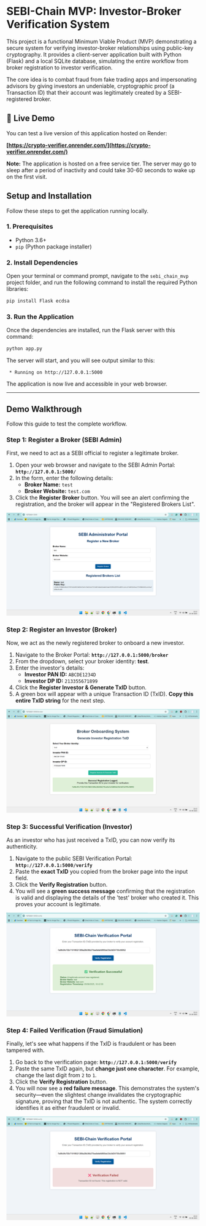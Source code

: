 # SEBI-Chain MVP: Investor-Broker Verification System

This project is a functional Minimum Viable Product (MVP) demonstrating a secure system for verifying investor-broker relationships using public-key cryptography. It provides a client-server application built with Python (Flask) and a local SQLite database, simulating the entire workflow from broker registration to investor verification.

The core idea is to combat fraud from fake trading apps and impersonating advisors by giving investors an undeniable, cryptographic proof (a Transaction ID) that their account was legitimately created by a SEBI-registered broker.


## 🚀 Live Demo

You can test a live version of this application hosted on Render:

**[https://crypto-verifier.onrender.com/](https://crypto-verifier.onrender.com/)**

**Note:** The application is hosted on a free service tier. The server may go to sleep after a period of inactivity and could take 30-60 seconds to wake up on the first visit.


## Setup and Installation

Follow these steps to get the application running locally.

### 1. Prerequisites
*   Python 3.6+
*   `pip` (Python package installer)

### 2. Install Dependencies
Open your terminal or command prompt, navigate to the `sebi_chain_mvp` project folder, and run the following command to install the required Python libraries:
```bash
pip install Flask ecdsa
```

### 3. Run the Application
Once the dependencies are installed, run the Flask server with this command:
```bash
python app.py
```
The server will start, and you will see output similar to this:
```
 * Running on http://127.0.0.1:5000
```
The application is now live and accessible in your web browser.

---

## Demo Walkthrough

Follow this guide to test the complete workflow.

### Step 1: Register a Broker (SEBI Admin)

First, we need to act as a SEBI official to register a legitimate broker.

1.  Open your web browser and navigate to the SEBI Admin Portal: **`http://127.0.0.1:5000/`**
2.  In the form, enter the following details:
    *   **Broker Name:** `test`
    *   **Broker Website:** `test.com`
3.  Click the **Register Broker** button. You will see an alert confirming the registration, and the broker will appear in the "Registered Brokers List".

![Registering the 'test' broker](./images/01-register-broker.png)

### Step 2: Register an Investor (Broker)

Now, we act as the newly registered broker to onboard a new investor.

1.  Navigate to the Broker Portal: **`http://127.0.0.1:5000/broker`**
2.  From the dropdown, select your broker identity: **test**.
3.  Enter the investor's details:
    *   **Investor PAN ID:** `ABCDE1234D`
    *   **Investor DP ID:** `213355671899`
4.  Click the **Register Investor & Generate TxID** button.
5.  A green box will appear with a unique Transaction ID (TxID). **Copy this entire TxID string** for the next step.

![Generating a unique TxID for the investor](./images/02-generate-txid.png)

### Step 3: Successful Verification (Investor)

As an investor who has just received a TxID, you can now verify its authenticity.

1.  Navigate to the public SEBI Verification Portal: **`http://127.0.0.1:5000/verify`**
2.  Paste the **exact TxID** you copied from the broker page into the input field.
3.  Click the **Verify Registration** button.
4.  You will see a **green success message** confirming that the registration is valid and displaying the details of the 'test' broker who created it. This proves your account is legitimate.

![Successful verification of a valid TxID](./images/03-verify-success.png)

### Step 4: Failed Verification (Fraud Simulation)

Finally, let's see what happens if the TxID is fraudulent or has been tampered with.

1.  Go back to the verification page: **`http://127.0.0.1:5000/verify`**
2.  Paste the same TxID again, but **change just one character**. For example, change the last digit from `2` to `1`.
3.  Click the **Verify Registration** button.
4.  You will now see a **red failure message**. This demonstrates the system's security—even the slightest change invalidates the cryptographic signature, proving that the TxID is not authentic. The system correctly identifies it as either fraudulent or invalid.

![Failed verification of a tampered TxID](./images/04-verify-fail.png)